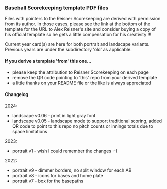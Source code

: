 
### Baseball Scorekeeping template PDF files

Files with pointers to the Reisner Scorekeeping are derived with permission from its author. In those cases, please see the link at the bottom of the template for the URL to Alex Reisner's site and consider buying a copy of his official template so he gets a little compensation for his creativity !!!

Current year card(s) are here for both portrait and landscape variants.  Previous years are under the subdirectory 'old' as applicable.

#### If you derive a template 'from' this one...
* please keep the attribution to Reisner Scorekeeping on each page
* remove the QR code pointing to 'this' repo from your derived template
* a little thanks on your README file or the like is always appreciated

#### Changelog

2024:
* landscape v0.06 - print in light gray font
* landscape v0.05 - landscape mode to support traditional scoring,
                    added QR code to point to this repo
                    no pitch counts or innings totals due to space limitations

2023:
* portrait v1 - wish I could remember the changes :-)

2022:
* portrait v9 - dimmer borders, no split window for each AB
* portrait v8 - icons for bases and home plate 
* portrait v7 - box for the basepaths


